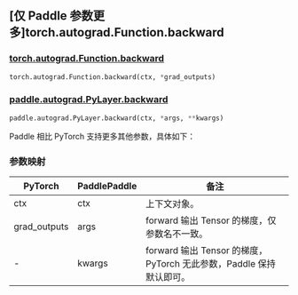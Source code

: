 ## [仅 Paddle 参数更多]torch.autograd.Function.backward

### [torch.autograd.Function.backward](https://pytorch.org/docs/stable/generated/torch.autograd.Function.backward.html#torch.autograd.Function.backward)

```python
torch.autograd.Function.backward(ctx, *grad_outputs)
```

### [paddle.autograd.PyLayer.backward](https://www.paddlepaddle.org.cn/documentation/docs/zh/api/paddle/autograd/PyLayer_cn.html#backward-ctx-args-kwargs)

```python
paddle.autograd.PyLayer.backward(ctx, *args, **kwargs)
```

Paddle 相比 PyTorch 支持更多其他参数，具体如下：

### 参数映射

| PyTorch      | PaddlePaddle | 备注                                                                |
| ------------ | ------------ | ------------------------------------------------------------------- |
| ctx          | ctx          | 上下文对象。                                                        |
| grad_outputs | args         | forward 输出 Tensor 的梯度，仅参数名不一致。                        |
| -            | kwargs       | forward 输出 Tensor 的梯度，PyTorch 无此参数，Paddle 保持默认即可。 |
